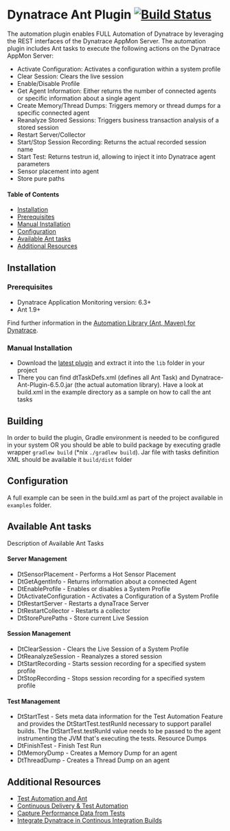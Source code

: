 # Dynatrace Ant Plugin [![Build Status](https://travis-ci.org/Dynatrace/Dynatrace-Ant-Plugin.svg?branch=master)](https://travis-ci.org/Dynatrace/Dynatrace-Ant-Plugin)


The automation plugin enables FULL Automation of Dynatrace by leveraging the REST interfaces of the Dynatrace AppMon Server. The automation plugin includes Ant tasks to execute the following actions on the Dynatrace AppMon Server:
* Activate Configuration: Activates a configuration within a system profile
* Clear Session: Clears the live session
* Enable/Disable Profile
* Get Agent Information: Either returns the number of connected agents or specific information about a single agent
* Create Memory/Thread Dumps: Triggers memory or thread dumps for a specific connected agent
* Reanalyze Stored Sessions: Triggers business transaction analysis of a stored session
* Restart Server/Collector
* Start/Stop Session Recording: Returns the actual recorded session name
* Start Test: Returns testrun id, allowing to inject it into Dynatrace agent parameters
* Sensor placement into agent
* Store pure paths

#### Table of Contents

* [Installation](#installation)
 * [Prerequisites](#prerequisites)
 * [Manual Installation](#manual_installation)
* [Configuration](#configuration)
* [Available Ant tasks](#tasks)
* [Additional Resources](#resources)

## <a name="installation"></a>Installation

### <a name="prerequisites"></a>Prerequisites

* Dynatrace Application Monitoring version: 6.3+
* Ant 1.9+

Find further information in the [Automation Library (Ant, Maven) for Dynatrace](https://community.dynatrace.com/community/display/DL/Automation+Library+%28Ant,+Maven%29+for+Dynatrace).

### <a name="manual_installation"></a>Manual Installation

* Download the [latest plugin](https://github.com/Dynatrace/Dynatrace-Ant-Plugin/releases) and extract it into the `lib` folder in your project
* There you can find dtTaskDefs.xml (defines all Ant Task) and Dynatrace-Ant-Plugin-6.5.0.jar (the actual automation library).
Have a look at build.xml in the example directory as a sample on how to call the ant tasks

## Building
In order to build the plugin, Gradle environment is needed to be configured in your system OR you should be able to build package by executing gradle wrapper `gradlew build` (*nix `./gradlew build`). Jar file with tasks definition XML should be available it `build/dist` folder

## <a name="configuration"></a>Configuration
A full example can be seen in the build.xml as part of the project available in `examples` folder.

## <a name="tasks"></a>Available Ant tasks
Description of Available Ant Tasks

#### Server Management
* DtSensorPlacement - Performs a Hot Sensor Placement
* DtGetAgentInfo - Returns information about a connected Agent
* DtEnableProfile - Enables or disables a System Profile
* DtActivateConfiguration - Activates a Configuration of a System Profile
* DtRestartServer - Restarts a dynaTrace Server
* DtRestartCollector - Restarts a collector
* DtStorePurePaths - Store current Live Session

#### Session Management
* DtClearSession - Clears the Live Session of a System Profile
* DtReanalyzeSession - Reanalyzes a stored session
* DtStartRecording - Starts session recording for a specified system profile
* DtStopRecording - Stops session recording for a specified system profile

#### Test Management
* DtStartTest - Sets meta data information for the Test Automation Feature and provides the DtStartTest.testRunId necessary to support parallel builds. The DtStartTest.testRunId value needs to be passed to the agent instrumenting the JVM that's executing the tests.
Resource Dumps
* DtFinishTest - Finish Test Run
* DtMemoryDump - Creates a Memory Dump for an agent
* DtThreadDump - Creates a Thread Dump on an agent

## <a name="resources"></a>Additional Resources
- [Test Automation and Ant](https://community.dynatrace.com/community/display/DOCDT63/Test+Automation+and+Ant)
- [Continuous Delivery & Test Automation](https://community.dynatrace.com/community/pages/viewpage.action?pageId=215161284)
- [Capture Performance Data from Tests](https://community.dynatrace.com/community/display/DOCDT63/Capture+Performance+Data+from+Tests)
- [Integrate Dynatrace in Continous Integration Builds](https://community.dynatrace.com/community/display/DOCDT63/Integrate+Dynatrace+in+Continuous+Integration+Builds)

